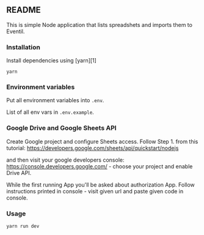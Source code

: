 ## README

This is simple Node application that lists spreadshets and imports them to Eventil.

### Installation

Install dependencies using [yarn][1]

    yarn


### Environment variables

Put all environment variables into `.env`.

List of all env vars in `.env.example`.


### Google Drive and Google Sheets API
Create Google project and configure Sheets access. Follow Step 1. from this tutorial:
https://developers.google.com/sheets/api/quickstart/nodejs

and then visit your google developers console:
https://console.developers.google.com/ - choose your project and enable Drive API.

While the first running App you'll be asked about authorization App. Follow instructions printed in console -  visit given url and paste given code in console.

### Usage

 `yarn run dev`
